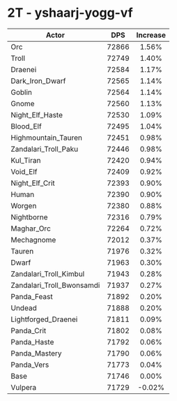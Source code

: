 # 2T - yshaarj-yogg-vf
| Actor | DPS | Increase |
|---|:---:|:---:|
|Orc|72866|1.56%|
|Troll|72749|1.40%|
|Draenei|72584|1.17%|
|Dark_Iron_Dwarf|72565|1.14%|
|Goblin|72564|1.14%|
|Gnome|72560|1.13%|
|Night_Elf_Haste|72530|1.09%|
|Blood_Elf|72495|1.04%|
|Highmountain_Tauren|72451|0.98%|
|Zandalari_Troll_Paku|72446|0.98%|
|Kul_Tiran|72420|0.94%|
|Void_Elf|72409|0.92%|
|Night_Elf_Crit|72393|0.90%|
|Human|72390|0.90%|
|Worgen|72380|0.88%|
|Nightborne|72316|0.79%|
|Maghar_Orc|72264|0.72%|
|Mechagnome|72012|0.37%|
|Tauren|71976|0.32%|
|Dwarf|71963|0.30%|
|Zandalari_Troll_Kimbul|71943|0.28%|
|Zandalari_Troll_Bwonsamdi|71937|0.27%|
|Panda_Feast|71892|0.20%|
|Undead|71888|0.20%|
|Lightforged_Draenei|71811|0.09%|
|Panda_Crit|71802|0.08%|
|Panda_Haste|71792|0.06%|
|Panda_Mastery|71790|0.06%|
|Panda_Vers|71773|0.04%|
|Base|71746|0.00%|
|Vulpera|71729|-0.02%|
